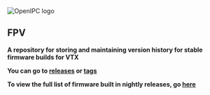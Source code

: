 <picture>
  <source media="(prefers-color-scheme: dark)" srcset="https://openipc.org/assets/openipc-logo-white.svg">
  <source media="(prefers-color-scheme: light)" srcset="https://openipc.org/assets/openipc-logo-black.svg">
  <img alt="OpenIPC logo" src="https://openipc.org/assets/openipc-logo-black.svg">
</picture>

## FPV

**A repository for storing and maintaining version history for stable firmware builds for VTX**

**You can go to [releases](https://github.com/OpenIPC/fpv/releases) or [tags](https://github.com/OpenIPC/fpv/tags)**

**To view the full list of firmware built in nightly releases, go [here](https://github.com/OpenIPC/builder/releases/tag/latest)**
